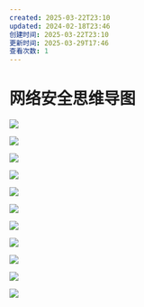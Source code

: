 ```yaml
---
created: 2025-03-22T23:10
updated: 2024-02-18T23:46
创建时间: 2025-03-22T23:10
更新时间: 2025-03-29T17:46
查看次数: 1
---
```

# 网络安全思维导图

<img src="https://mmbiz.qpic.cn/mmbiz_png/G7WSQyicBkgjVG17FlrsN96tI1ib1ZvzTd1iaib1ibZFQ25Yr5HfHSN34jEYQpxXrAC6ic2IPaEsmx5frl4tR92UBZyw/640?wx_fmt=png&from=appmsg&wxfrom=5&wx_lazy=1&wx_co=1"></img>

![](https://mmbiz.qpic.cn/mmbiz_png/G7WSQyicBkgjVG17FlrsN96tI1ib1ZvzTdtNN34yvE2Nxeu7IP6FJ4rfkM6M8uFXhlfIpPWgA9hNYmJasRE3v41g/640?wx_fmt=png&from=appmsg&wxfrom=5&wx_lazy=1&wx_co=1)

![](https://mmbiz.qpic.cn/mmbiz_png/G7WSQyicBkgjVG17FlrsN96tI1ib1ZvzTdOmNLufKx416mOZM4Bv10WKzlRORJfiahezGxpD9NBTHvpwL5WkEbricQ/640?wx_fmt=png&from=appmsg&wxfrom=5&wx_lazy=1&wx_co=1)

![](https://mmbiz.qpic.cn/mmbiz_png/G7WSQyicBkgjVG17FlrsN96tI1ib1ZvzTdfuZnLFUav6CoXA715vVZe5iahSSfEiapXAZhhJVfhGUgOTsmnKiclibV7A/640?wx_fmt=png&from=appmsg&wxfrom=5&wx_lazy=1&wx_co=1)

![](https://mmbiz.qpic.cn/mmbiz_png/G7WSQyicBkgjVG17FlrsN96tI1ib1ZvzTdM9wUiajShu6pwjKFia5mIiby5uUxRYYtb8Glrk3FCejJhlIpRD7elhv5g/640?wx_fmt=png&from=appmsg&wxfrom=5&wx_lazy=1&wx_co=1)

![](https://mmbiz.qpic.cn/mmbiz_png/G7WSQyicBkgjVG17FlrsN96tI1ib1ZvzTdK712VoQmCUV8ibugKKiblIKuSQl2VGkEkAqrmRCZUlLn4mkEquIQaJJg/640?wx_fmt=png&from=appmsg&wxfrom=5&wx_lazy=1&wx_co=1)

![](https://mmbiz.qpic.cn/mmbiz_png/G7WSQyicBkgjVG17FlrsN96tI1ib1ZvzTdlkAlL8vXTzGRCtKICFt4xiaVKzf7S4TLP1IQ5mDvdttv6GKoh4qx9Rg/640?wx_fmt=png&from=appmsg&wxfrom=5&wx_lazy=1&wx_co=1)

![](https://mmbiz.qpic.cn/mmbiz_png/G7WSQyicBkgjVG17FlrsN96tI1ib1ZvzTdHaFecMSgFoEEWibqRWgCgib9ibV5HZfKJl4Zxiay1lnjgkCvC82CNdyLtA/640?wx_fmt=png&from=appmsg&wxfrom=5&wx_lazy=1&wx_co=1)

![](https://mmbiz.qpic.cn/mmbiz_png/G7WSQyicBkgjVG17FlrsN96tI1ib1ZvzTdgg5IM60icCseOQ45leRoWJ0jUdEmcoGYHBb6Vu1zI9sGO2rWsHHRrXw/640?wx_fmt=png&from=appmsg&wxfrom=5&wx_lazy=1&wx_co=1)

![](https://mmbiz.qpic.cn/mmbiz_png/G7WSQyicBkgjVG17FlrsN96tI1ib1ZvzTdVFegyIFHcZoNWGyVINur5vGUaW5V59ibk3WyCXVs1pFRmkicsnNOIRCA/640?wx_fmt=png&from=appmsg&wxfrom=5&wx_lazy=1&wx_co=1)

![](https://mmbiz.qpic.cn/mmbiz_png/G7WSQyicBkgjVG17FlrsN96tI1ib1ZvzTdAnOrNySGobbcZXQSxOfoqSamtWapdVkVK4pVZ2q0wA3uLuC2u48A8Q/640?wx_fmt=png&from=appmsg&wxfrom=5&wx_lazy=1&wx_co=1)